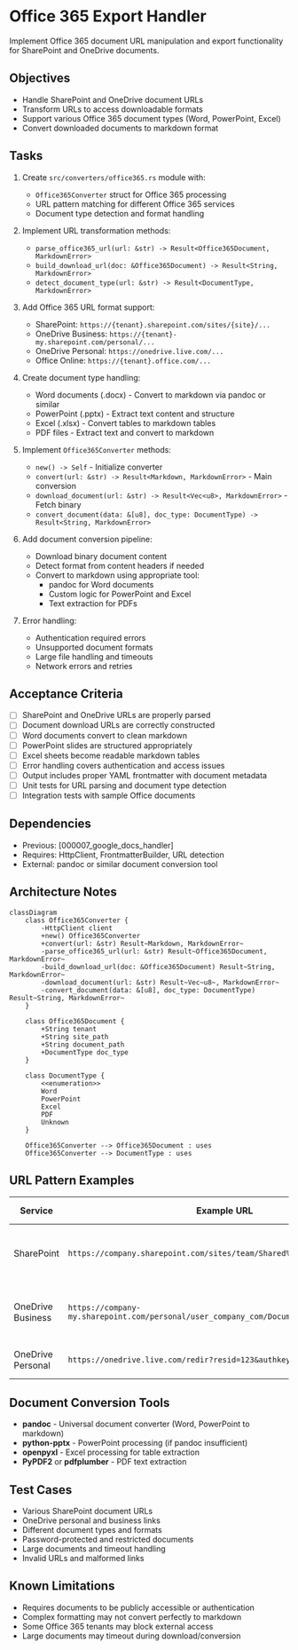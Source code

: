 # Office 365 Export Handler

Implement Office 365 document URL manipulation and export functionality for SharePoint and OneDrive documents.

## Objectives

- Handle SharePoint and OneDrive document URLs
- Transform URLs to access downloadable formats
- Support various Office 365 document types (Word, PowerPoint, Excel)
- Convert downloaded documents to markdown format

## Tasks

1. Create `src/converters/office365.rs` module with:
   - `Office365Converter` struct for Office 365 processing
   - URL pattern matching for different Office 365 services
   - Document type detection and format handling

2. Implement URL transformation methods:
   - `parse_office365_url(url: &str) -> Result<Office365Document, MarkdownError>`
   - `build_download_url(doc: &Office365Document) -> Result<String, MarkdownError>`
   - `detect_document_type(url: &str) -> Result<DocumentType, MarkdownError>`

3. Add Office 365 URL format support:
   - SharePoint: `https://{tenant}.sharepoint.com/sites/{site}/...`
   - OneDrive Business: `https://{tenant}-my.sharepoint.com/personal/...`
   - OneDrive Personal: `https://onedrive.live.com/...`
   - Office Online: `https://{tenant}.office.com/...`

4. Create document type handling:
   - Word documents (.docx) - Convert to markdown via pandoc or similar
   - PowerPoint (.pptx) - Extract text content and structure
   - Excel (.xlsx) - Convert tables to markdown tables
   - PDF files - Extract text and convert to markdown

5. Implement `Office365Converter` methods:
   - `new() -> Self` - Initialize converter
   - `convert(url: &str) -> Result<Markdown, MarkdownError>` - Main conversion
   - `download_document(url: &str) -> Result<Vec<u8>, MarkdownError>` - Fetch binary
   - `convert_document(data: &[u8], doc_type: DocumentType) -> Result<String, MarkdownError>`

6. Add document conversion pipeline:
   - Download binary document content
   - Detect format from content headers if needed
   - Convert to markdown using appropriate tool:
     - pandoc for Word documents
     - Custom logic for PowerPoint and Excel
     - Text extraction for PDFs

7. Error handling:
   - Authentication required errors
   - Unsupported document formats
   - Large file handling and timeouts
   - Network errors and retries

## Acceptance Criteria

- [ ] SharePoint and OneDrive URLs are properly parsed
- [ ] Document download URLs are correctly constructed
- [ ] Word documents convert to clean markdown
- [ ] PowerPoint slides are structured appropriately
- [ ] Excel sheets become readable markdown tables
- [ ] Error handling covers authentication and access issues
- [ ] Output includes proper YAML frontmatter with document metadata
- [ ] Unit tests for URL parsing and document type detection
- [ ] Integration tests with sample Office documents

## Dependencies

- Previous: [000007_google_docs_handler]
- Requires: HttpClient, FrontmatterBuilder, URL detection
- External: pandoc or similar document conversion tool

## Architecture Notes

```mermaid
classDiagram
    class Office365Converter {
        -HttpClient client
        +new() Office365Converter
        +convert(url: &str) Result~Markdown, MarkdownError~
        -parse_office365_url(url: &str) Result~Office365Document, MarkdownError~
        -build_download_url(doc: &Office365Document) Result~String, MarkdownError~
        -download_document(url: &str) Result~Vec~u8~, MarkdownError~
        -convert_document(data: &[u8], doc_type: DocumentType) Result~String, MarkdownError~
    }
    
    class Office365Document {
        +String tenant
        +String site_path
        +String document_path
        +DocumentType doc_type
    }
    
    class DocumentType {
        <<enumeration>>
        Word
        PowerPoint
        Excel
        PDF
        Unknown
    }
    
    Office365Converter --> Office365Document : uses
    Office365Converter --> DocumentType : uses
```

## URL Pattern Examples

| Service | Example URL | Extraction Pattern |
|---------|-------------|-------------------|
| SharePoint | `https://company.sharepoint.com/sites/team/Shared%20Documents/doc.docx` | Extract tenant, site, document path |
| OneDrive Business | `https://company-my.sharepoint.com/personal/user_company_com/Documents/doc.docx` | Extract tenant, user, document path |
| OneDrive Personal | `https://onedrive.live.com/redir?resid=123&authkey=456` | Extract file ID and auth token |

## Document Conversion Tools

- **pandoc** - Universal document converter (Word, PowerPoint to markdown)
- **python-pptx** - PowerPoint processing (if pandoc insufficient)
- **openpyxl** - Excel processing for table extraction
- **PyPDF2** or **pdfplumber** - PDF text extraction

## Test Cases

- Various SharePoint document URLs
- OneDrive personal and business links
- Different document types and formats
- Password-protected and restricted documents
- Large documents and timeout handling
- Invalid URLs and malformed links

## Known Limitations

- Requires documents to be publicly accessible or authentication
- Complex formatting may not convert perfectly to markdown
- Some Office 365 tenants may block external access
- Large documents may timeout during download/conversion